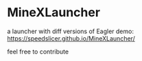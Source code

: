 # MineXLauncher
a launcher with diff versions of Eagler
demo: https://speedslicer.github.io/MineXLauncher/

feel free to contribute
